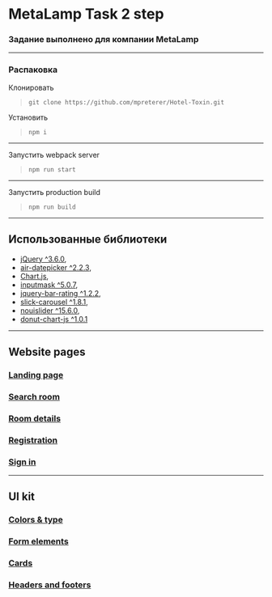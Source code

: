 # MetaLamp Task 2 step
### Задание выполнено для компании MetaLamp
---
### Распаковка
Клонировать
>```git clone https://github.com/mpreterer/Hotel-Toxin.git```

Установить
>```npm i```
---

Запустить webpack server
>```npm run start```
---

Запустить production build
>```npm run build```
---

## Использованные библиотеки
* [jQuery ^3.6.0](https://github.com/jquery/jquery),
* [air-datepicker ^2.2.3](https://github.com/t1m0n/air-datepicker),
* [Chart.js](https://www.chartjs.org/docs/latest/),
* [inputmask ^5.0.7](https://www.npmjs.com/package/inputmask),
* [jquery-bar-rating ^1.2.2](https://www.npmjs.com/package/jquery-bar-rating),
* [slick-carousel ^1.8.1](https://www.npmjs.com/package/slick-carousel/v/1.8.1),
* [nouislider ^15.6.0](https://github.com/leongersen/noUiSlider/releases),
* [donut-chart-js ^1.0.1](https://www.npmjs.com/package/donut-chart-js)

---
## Website pages

### [Landing page](https://mpreterer.github.io/Hotel-Toxin/index.html)
### [Search room](https://mpreterer.github.io/Hotel-Toxin/search-room.html)
### [Room details](https://mpreterer.github.io/Hotel-Toxin/room-details.html)
### [Registration](https://mpreterer.github.io/Hotel-Toxin/registration.html)
### [Sign in](https://mpreterer.github.io/Hotel-Toxin/login.html)
---
## UI kit

### [Colors & type](https://mpreterer.github.io/Hotel-Toxin/colors-type.html)
### [Form elements](https://mpreterer.github.io/Hotel-Toxin/elements.html)
### [Cards](https://mpreterer.github.io/Hotel-Toxin/cards.html)
### [Headers and footers](https://mpreterer.github.io/Hotel-Toxin/header-footer.html)